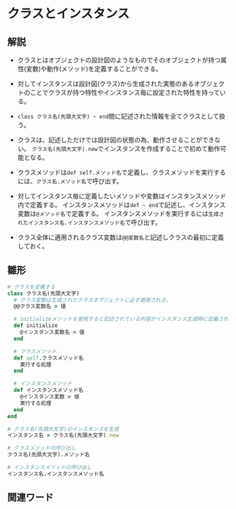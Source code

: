 # クラスとインスタンス  
## 解説  
* クラスとはオブジェクトの設計図のようなものでそのオブジェクトが持つ属性(変数)や動作(メソッド)を定義することができる。

* 対してインスタンスは設計図(クラス)から生成された実態のあるオブジェクトのことでクラスが持つ特性やインスタンス毎に設定された特性を持っている。  

* `class クラス名(先頭大文字) ~ end`間に記述された情報を全てクラスとして扱う。  

* クラスは、記述しただけでは設計図の状態の為、動作させることができない。
  `クラス名(先頭大文字).new`でインスタンスを作成することで初めて動作可能となる。
  
* クラスメソッドは`def self.メソッド名`で定義し、クラスメソッドを実行するには、`クラス名.メソッド名`で呼び出す。

* 対してインスタンス毎に定義したいメソッドや変数はインスタンスメソッド内で定義する。
  インスタンスメソッドは`def ~ end`で記述し、インスタンス変数は`@メソッド名`で定義する。
  インスタンスメソッドを実行するには`生成されたインスタンス名.インスタンスメソッド名`で呼び出す。  

* クラス全体に適用されるクラス変数は`@@変数名`と記述しクラスの最初に定義しておく。

  
  
## 雛形   
```ruby
# クラスを定義する
class クラス名(先頭大文字)
  # クラス変数は生成されたクラスオブジェクトに必ず適用される。
  @@クラス変数名 = 値

  # initializeメソッドを使用すると記述されている内容がインスタンス生成時に定義される。
  def initialize
    @インスタンス変数名 = 値
  end

  # クラスメソッド
  def self.クラスメソッド名
    実行する処理
  end

  # インスタンスメソッド
  def インスタンスメソッド名
    @インスタンス変数 = 値
    実行する処理
  end
end

# クラス名(先頭大文字)のインスタンスを生成
インスタンス名 = クラス名(先頭大文字).new

# クラスメソッドの呼び出し
クラス名(先頭大文字).メソッド名

# インスタンスメソッドの呼び出し
インスタンス名.インスタンスメソッド名


```
## 関連ワード  
